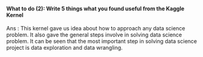 #### What to do (2): Write 5 things what you found useful from the Kaggle Kernel
Ans : This kernel gave us idea about how to approach any data science problem. It also gave the
general steps involve in solving data science problem. It can be seen that the most important
step in solving data science project is data exploration and data wrangling.
